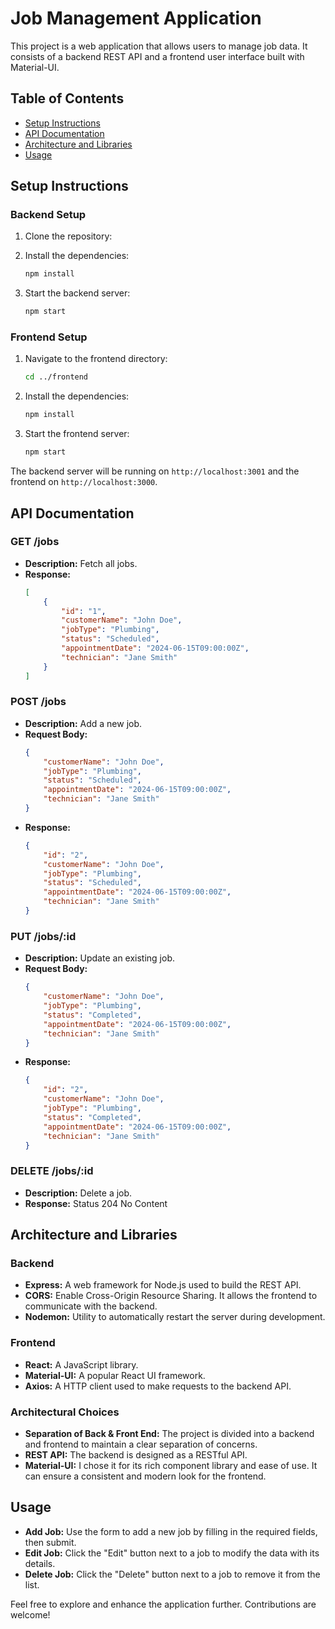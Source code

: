 # Job Management Application

This project is a web application that allows users to manage job data. It consists of a backend REST API and a frontend user interface built with Material-UI.

## Table of Contents
- [Setup Instructions](#setup-instructions)
- [API Documentation](#api-documentation)
- [Architecture and Libraries](#architecture-and-libraries)
- [Usage](#usage)

## Setup Instructions

### Backend Setup
1. Clone the repository:

2. Install the dependencies:
    ```bash
    npm install
    ```

3. Start the backend server:
    ```bash
    npm start
    ```

### Frontend Setup
1. Navigate to the frontend directory:
    ```bash
    cd ../frontend
    ```

2. Install the dependencies:
    ```bash
    npm install
    ```

3. Start the frontend server:
    ```bash
    npm start
    ```

The backend server will be running on `http://localhost:3001` and the frontend on `http://localhost:3000`.

## API Documentation

### GET /jobs
- **Description:** Fetch all jobs.
- **Response:**
    ```json
    [
        {
            "id": "1",
            "customerName": "John Doe",
            "jobType": "Plumbing",
            "status": "Scheduled",
            "appointmentDate": "2024-06-15T09:00:00Z",
            "technician": "Jane Smith"
        }
    ]
    ```

### POST /jobs
- **Description:** Add a new job.
- **Request Body:**
    ```json
    {
        "customerName": "John Doe",
        "jobType": "Plumbing",
        "status": "Scheduled",
        "appointmentDate": "2024-06-15T09:00:00Z",
        "technician": "Jane Smith"
    }
    ```
- **Response:**
    ```json
    {
        "id": "2",
        "customerName": "John Doe",
        "jobType": "Plumbing",
        "status": "Scheduled",
        "appointmentDate": "2024-06-15T09:00:00Z",
        "technician": "Jane Smith"
    }
    ```

### PUT /jobs/:id
- **Description:** Update an existing job.
- **Request Body:**
    ```json
    {
        "customerName": "John Doe",
        "jobType": "Plumbing",
        "status": "Completed",
        "appointmentDate": "2024-06-15T09:00:00Z",
        "technician": "Jane Smith"
    }
    ```
- **Response:**
    ```json
    {
        "id": "2",
        "customerName": "John Doe",
        "jobType": "Plumbing",
        "status": "Completed",
        "appointmentDate": "2024-06-15T09:00:00Z",
        "technician": "Jane Smith"
    }
    ```

### DELETE /jobs/:id
- **Description:** Delete a job.
- **Response:** Status 204 No Content

## Architecture and Libraries

### Backend
- **Express:** A web framework for Node.js used to build the REST API.
- **CORS:** Enable Cross-Origin Resource Sharing. It allows the frontend to communicate with the backend.
- **Nodemon:** Utility to automatically restart the server during development.

### Frontend
- **React:** A JavaScript library.
- **Material-UI:** A popular React UI framework.
- **Axios:** A HTTP client used to make requests to the backend API.

### Architectural Choices
- **Separation of Back & Front End:** The project is divided into a backend and frontend to maintain a clear separation of concerns.
- **REST API:** The backend is designed as a RESTful API.
- **Material-UI:** I chose it for its rich component library and ease of use. It can ensure a consistent and modern look for the frontend.

## Usage
- **Add Job:** Use the form to add a new job by filling in the required fields, then submit.
- **Edit Job:** Click the "Edit" button next to a job to modify the data with its details.
- **Delete Job:** Click the "Delete" button next to a job to remove it from the list.

Feel free to explore and enhance the application further. Contributions are welcome!

